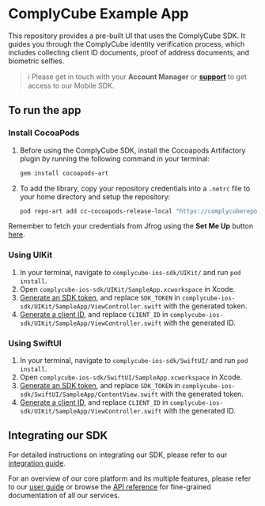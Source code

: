 # ComplyCube Example App

This repository provides a pre-built UI that uses the ComplyCube SDK. It guides you through the ComplyCube identity verification process, which includes collecting client ID documents, proof of address documents, and biometric selfies.

> :information_source: Please get in touch with your **Account Manager** or **[support](https://support.complycube.com/hc/en-gb/requests/new)** to get access to our Mobile SDK.

## To run the app

### Install CocoaPods

1. Before using the ComplyCube SDK, install the Cocoapods Artifactory plugin by running the following command in your terminal:

   ```bash
   gem install cocoapods-art
   ```

2. To add the library, copy your repository credentials into a `.netrc` file to your home directory and setup the repository:

   ```bash
   pod repo-art add cc-cocoapods-release-local "https://complycuberepo.jfrog.io/artifactory/api/pods/cc-cocoapods-release-local"
   ```

Remember to fetch your credentials from Jfrog using the **Set Me Up** button [here](https://complycuberepo.jfrog.io/ui/repos/tree/General/cc-cocoapods-release-local).

### Using UIKit

1. In your terminal, navigate to `complycube-ios-sdk/UIKit/` and run `pod install`.
2. Open `complycube-ios-sdk/UIKit/SampleApp.xcworkspace` in Xcode.
3. [Generate an SDK token](https://docs.complycube.com/documentation/guides/mobile-sdk-guide/mobile-sdk-integration-guide#id-3.-generate-an-sdk-token), and replace `SDK_TOKEN` in `complycube-ios-sdk/UIKit/SampleApp/ViewController.swift` with the generated token.
4. [Generate a client ID](https://docs.complycube.com/documentation/guides/mobile-sdk-guide/mobile-sdk-integration-guide#id-2.-create-a-client), and replace `CLIENT_ID` in `complycube-ios-sdk/UIKit/SampleApp/ViewController.swift` with the generated ID.

### Using SwiftUI

1. In your terminal, navigate to `complycube-ios-sdk/SwiftUI/` and run `pod install`.
2. Open `complycube-ios-sdk/SwiftUI/SampleApp.xcworkspace` in Xcode.
3. [Generate an SDK token](https://docs.complycube.com/documentation/guides/mobile-sdk-guide/mobile-sdk-integration-guide#id-3.-generate-an-sdk-token), and replace `SDK_TOKEN` in `complycube-ios-sdk/SwiftUI/SampleApp/ContentView.swift` with the generated token.
4. [Generate a client ID](https://docs.complycube.com/documentation/guides/mobile-sdk-guide/mobile-sdk-integration-guide#id-2.-create-a-client), and replace `CLIENT_ID` in `complycube-ios-sdk/UIKit/SampleApp/ViewController.swift` with the generated ID.

## Integrating our SDK

For detailed instructions on integrating our SDK, please refer to our [integration guide](https://docs.complycube.com/documentation/guides/mobile-sdk-guide/mobile-sdk-integration-guide).

For an overview of our core platform and its multiple features, please refer to our [user guide](https://doc.complycube.com) or browse the [API reference](https://docs.complycube.com/api-reference) for fine-grained documentation of all our services.
